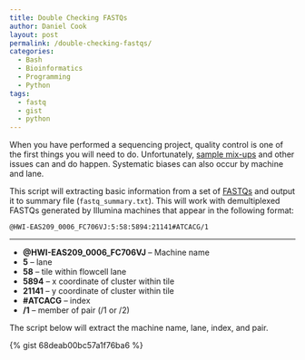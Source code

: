 ```yaml
---
title: Double Checking FASTQs
author: Daniel Cook
layout: post
permalink: /double-checking-fastqs/
categories:
  - Bash
  - Bioinformatics
  - Programming
  - Python
tags:
  - fastq
  - gist
  - python
---
```

When you have performed a sequencing project, quality control is one of the first things you will need to do. Unfortunately, [sample mix-ups][1] and other issues can and do happen. Systematic biases can also occur by machine and lane.


This script will extracting basic information from a set of [FASTQs][2] and output it to summary file (`fastq_summary.txt`). This will work with demultiplexed FASTQs generated by Illumina machines that appear in the following format:

`@HWI-EAS209_0006_FC706VJ:5:58:5894:21141#ATCACG/1`

* * *

  * **@HWI-EAS209\_0006\_FC706VJ** &#8211; Machine name
  * **5** &#8211; lane
  * **58** &#8211; tile within flowcell lane
  * **5894** &#8211; x coordinate of cluster within tile
  * **21141** &#8211; y coordinate of cluster within tile
  * **#ATCACG** &#8211; index
  * **/1** &#8211; member of pair (/1 or /2)

The script below will extract the machine name, lane, index, and pair.

{% gist 68deab00bc57a1f76ba6 %}

 [1]: http://www.plosone.org/article/info%3Adoi%2F10.1371%2Fjournal.pone.0041815
 [2]: http://en.wikipedia.org/wiki/FASTQ_format